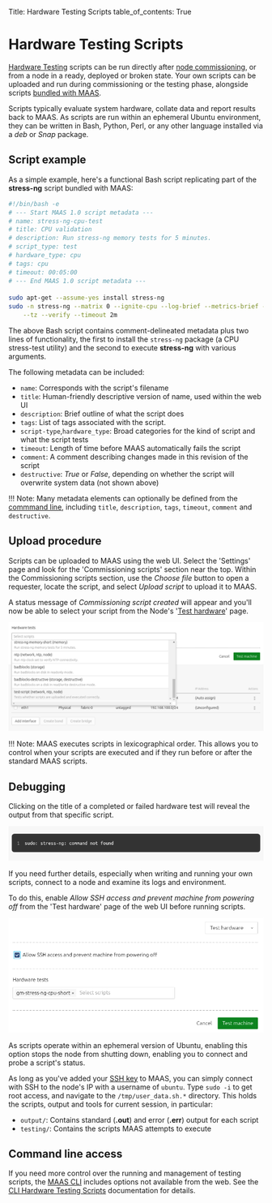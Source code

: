 Title: Hardware Testing Scripts
table_of_contents: True

# Hardware Testing Scripts

[Hardware Testing][hardware-testing] scripts can be run directly after [node
commissioning][commission-nodes], or from a node in a ready, deployed or broken
state. Your own scripts can be uploaded and run during commissioning or the
testing phase, alongside scripts [bundled with MAAS][bundled-scripts].

Scripts typically evaluate system hardware, collate data and report results
back to MAAS. As scripts are run within an ephemeral Ubuntu environment, they
can be written in Bash, Python, Perl, or any other language installed via a
*deb* or *Snap* package.

## Script example 

As a simple example, here's a functional Bash script replicating part of the
**stress-ng** script bundled with MAAS:

```bash
#!/bin/bash -e
# --- Start MAAS 1.0 script metadata ---
# name: stress-ng-cpu-test
# title: CPU validation
# description: Run stress-ng memory tests for 5 minutes.
# script_type: test
# hardware_type: cpu
# tags: cpu
# timeout: 00:05:00
# --- End MAAS 1.0 script metadata ---

sudo apt-get --assume-yes install stress-ng
sudo -n stress-ng --matrix 0 --ignite-cpu --log-brief --metrics-brief --times \
    --tz --verify --timeout 2m
```

The above Bash script contains comment-delineated metadata plus two lines of
functionality, the first to install the `stress-ng` package (a CPU stress-test
utility) and the second to execute **stress-ng** with various arguments.

The following metadata can be included:

- `name`: Corresponds with the script's filename
- `title`: Human-friendly descriptive version of name, used within the web UI
- `description`: Brief outline of what the script does
- `tags`:  List of tags associated with the script.
- `script-type`,`hardware_type`: Broad categories for the kind of script and
  what the script tests
- `timeout`: Length of time before MAAS automatically
fails the script
- `comment`:  A comment describing changes made in this revision
of the script 
- `destructive`: *True* or *False*, depending on whether the script
will overwrite system data (not shown above)

!!! Note: 
    Many metadata elements can optionally be defined from the 
    [commmand line][maas-scripts-cli], including `title`, `description`, `tags`,
    `timeout`, `comment` and `destructive`.

## Upload procedure

Scripts can be uploaded to MAAS using the web UI. Select the 'Settings' page and
look for the 'Commissioning scripts' section near the top. Within the
Commissioning scripts section, use the *Choose file* button to open a
requester, locate the script, and select *Upload script* to upload it to MAAS. 

A status message of *Commissioning script created* will appear and you'll now
be able to select your script from the Node's '[Test hardware][hardware-testing]' page. 

![select custom script][nodes-hw-scripts__2.2_select]

!!! Note: 
    MAAS executes scripts in lexicographical order. This allows you to control
    when your scripts are executed and if they run before or after the standard
    MAAS scripts.

## Debugging

Clicking on the title of a completed or failed hardware test will reveal the
output from that specific script.

![failed script output][nodes-hw-scripts__2.2_fail]

If you need further details, especially when writing and running your own
scripts, connect to a node and examine its logs and environment.

To do this, enable *Allow SSH access and prevent machine from powering off*
from the 'Test hardware' page of the web UI before running scripts.

![enable SSH within Test Hardware][nodes-hw-scripts__2.2_ssh]

As scripts operate within an ephemeral version of Ubuntu, enabling this option
stops the node from shutting down, enabling you to connect and probe a script's
status. 

As long as you've added your [SSH key][ssh-keys] to MAAS, you can simply
connect with SSH to the node's IP with a username of `ubuntu`. Type `sudo -i`
to get root access, and navigate to the `/tmp/user_data.sh.*` directory. This
holds the scripts, output and tools for current session, in particular:

- `output/`: Contains standard (**.out**) and error (**.err**) output for each script
- `testing/`: Contains the scripts MAAS attempts to execute

## Command line access

If you need more control over the running and management of testing scripts,
the [MAAS CLI][maas-cli] includes options not available from the web. See the
[CLI Hardware Testing Scripts][maas-scripts-cli] documentation for details.

<!-- LINKS -->
[commission-nodes]: nodes-commission.md
[hardware-testing]: nodes-hw-testing.md
[bundled-scripts]: nodes-hw-testing.md#included-scripts
[maas-cli]: manage-cli.md
[ssh-keys]: manage-account.md#ssh-keys
[maas-scripts-cli]: nodes-hw-scripts-cli.md

<!-- IMAGES -->
[nodes-hw-scripts__2.2_select]: /media/nodes-hw-scripts__2.2_select.png
[nodes-hw-scripts__2.2_fail]: /media/nodes-hw-scripts__2.2_fail.png
[nodes-hw-scripts__2.2_ssh]: /media/nodes-hw-scripts__2.2_ssh.png


